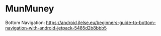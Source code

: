 # MunMuney

Bottom Navigation:
https://android.jlelse.eu/beginners-guide-to-bottom-navigation-with-android-jetpack-5485d2b8bbb5
 
